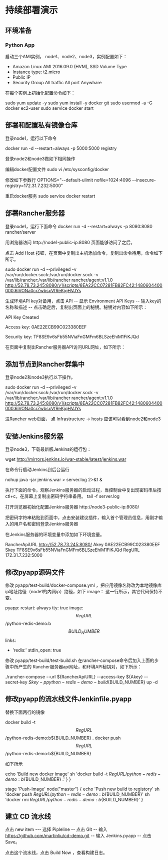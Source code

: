# 持续部署演示

## 环境准备

### Python App

启动三个AMI实例， node1、node2、node3，实例配置如下：

* Amazon Linux AMI 2016.09.0 (HVM), SSD Volume Type
* Instance type: t2.micro
* Public IP
* Security Group All traffic All port Anywhare

在每个实例上初始化配置命令如下：

sudo yum update -y
sudo yum install -y docker git
sudo usermod -a -G docker ec2-user
sudo service docker start

## 部署和配置私有镜像仓库

登录node1，运行以下命令

docker run -d --restart=always -p 5000:5000 registry


登录node2和node3做如下相同操作

编辑docker配置文件
sudo vi /etc/sysconfig/docker

修改如下参数行
OPTIONS="--default-ulimit nofile=1024:4096 --insecure-registry=172.31.7.232:5000"

重启docker服务
sudo service docker restart

## 部署Rancher服务器

登录node1，运行下面命令
docker run -d --restart=always -p 8080:8080 rancher/server

用浏览器访问 http://node1-public-ip:8080 页面能够访问了之后。

点击  Add Host 按钮，在页面中复制出主机添加命令，复制出命令待用，命令如下所示。

sudo docker run -d --privileged -v /var/run/docker.sock:/var/run/docker.sock -v /var/lib/rancher:/var/lib/rancher rancher/agent:v1.1.0 http://52.78.73.245:8080/v1/scripts/8EA22CC07281FB82FC42:1480604400000:6iVONa0crZwbsxVfReKjgHVJYs

生成环境API key对备用，点击 API -- 显示 Environment API Keys -- 输入key的名称和描述 -- 点击确定后，复制出页面上的秘钥。秘钥对内容如下所示：

API Key Created

Access key: 0AE22ECB99C023380EEF

Security key: TF8SE9v6sFb55NViaFnGMFm6BLSzeEhiM1FiKJQd

在页面中复制出Rancher服务器API访问URL网址，如下所示：

## 添加节点到Rancher群集中

登录node2和node3执行以下操作。

sudo docker run -d --privileged -v /var/run/docker.sock:/var/run/docker.sock -v /var/lib/rancher:/var/lib/rancher rancher/agent:v1.1.0 http://52.78.73.245:8080/v1/scripts/8EA22CC07281FB82FC42:1480604400000:6iVONa0crZwbsxVfReKjgHVJYs


进Rancher web页面， 点 Infrastructure -> hosts 应该可以看到node2和node3



## 安装Jenkins服务器

登录node3，下载最新版Jenkins的运行包：

wget http://mirrors.jenkins.io/war-stable/latest/jenkins.war

在命令行启动Jenkins到后台运行

nohup java -jar jenkins.war > server.log 2>&1 &

执行下面的命令，观察Jenkins服务器的启动过程，当控制台中复出现密码串后按ctl+c，在屏幕上复制出密码字符串备用。
tail -f server.log

打开浏览器初始化配置Jenkins服务器  http://node3-public-ip:8080/

把密码字符串粘贴到页面中，点击安装建议插件，输入首个管理员信息，用刚才输入的用户名和密码登录Jenkins服务器

在Jenkins服务器的环境变量中添加如下环境变量。

RancherApiURL http://52.78.73.245:8080/
Akey  0AE22ECB99C023380EEF
Skey  TF8SE9v6sFb55NViaFnGMFm6BLSzeEhiM1FiKJQd
RegURL 172.31.7.232:5000


## 修改pyapp源码文件

修改 pyapp/test-build/docker-compose.yml ，把应用镜像名称改为本地镜像库ip地址路径（node1的内网ip）路径，如下 image： 这一行所示，其它代码保持不变。

pyapp:
  restart: always
  tty: true
  image: $$RegURL$$/python-redis-demo:b$$BUILD_NUMBER$$
  links:
  - 'redis:'
  stdin_open: true


修改 pyapp/test-build/test-build.sh 在rancher-compose命令后加入上面的步骤中所产生的 Rancher服务器api网址，和环境API秘钥对，如下所示：

./rancher-compose --url ${RancherApiURL} --access-key ${Akey} --secret-key ${Skey} -p python-redis-demo-build${BUILD_NUMBER} up -d


## 修改pyapp的流水线文件Jenkinfile.pyapp

替换下面两行的镜像

docker build -t $$RegURL$$/python-redis-demo:b${BUILD_NUMBER} .
docker push $$RegURL$$/python-redis-demo:b${BUILD_NUMBER}

如下所示

echo 'Build new docker image'
sh 'docker build -t ${RegURL}/python-redis-demo:b${BUILD_NUMBER} .'
}
}

stage 'Push-Image'
node("master") {
echo 'Push new build to registory'
sh 'docker push ${RegURL}/python-redis-demo:b${BUILD_NUMBER}'
sh 'docker rmi ${RegURL}/python-redis-demo:b${BUILD_NUMBER}'
}

## 建立 CD 流水线

点击 new item --- 选择 Pipleline -- 点击 Git  -- 输入 https://github.com/martinliu/cd-demo.git  -- 输入 Jenkins.pyapp -- 点击 Save。

点击这个流水线，点击 Build Now ，查看构建日志。
